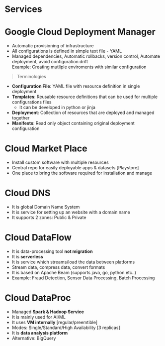# Services

# Google Cloud Deployment Manager
- Automatic provisioning of infrastructure
- All configurations is defined in simple text file - YAML
- Managed dependencies, Automatic rollbacks, version control, Automate deployment, avoid configuration drift<br>
Example: Creating mutliple enviroments with similar configuration

> Terminologies
- **Configuration File**: YAML file with resource definition in single deployment
- **Templates**: Reusable resource definitions that can be used for multiple configurations files
  - It can be developed in python or jinja 
- **Deployment**: Collection of resources that are deployed and managed together
- **Manifests**: Read only object containing original deployment configuration

# Cloud Market Place
- Install custom software with multiple resources
- Central repo for easily deployable apps & datasets [Playstore]
- One place to bring the software required for installation and manage

# Cloud DNS
- It is global Domain Name System
- It is service for setting up an website with a domain name
- It supports 2 zones: Public & Private

# Cloud DataFlow
- It is data-processing tool **not migration**
- It is **serverless**
- It is service which streams/load the data between platforms
- Stream data, compress data, convert formats
- It is based on Apache Beam (supports java, go, python etc..)
- Example: Fraud Detection, Sensor Data Processing, Batch Processing

# Cloud DataProc
- Managed **Spark & Hadoop Service**
- It is mainly used for AI/ML
- It uses **VM internally** [regular/preemtible]
- Modes: Single/Standard/High Availability [3 replicas]
- It is **data analysis platform**
- Alternative: BigQuery 
